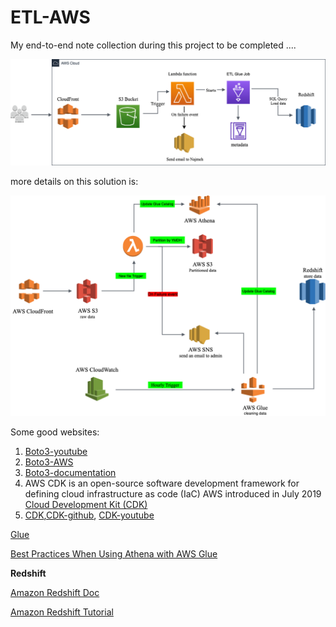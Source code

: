 # ETL-AWS
My end-to-end note collection during this project to be completed ....

![CDK-image](https://github.com/Foroozani/ETL-AWS/blob/main/images/ETL-solution1.png)

more details on this solution is:

![CDK-image](https://github.com/Foroozani/ETL-AWS/blob/main/images/ETL-solution2.png)

Some good websites:

1. [Boto3-youtube](https://www.youtube.com/watch?v=6Jk1FVgSnXA&list=PLL2hlSFBmWwx7AFCvrurMhUOJc7kc0ynP&index=1)
2. [Boto3-AWS](https://aws.amazon.com/sdk-for-python/)
3. [Boto3-documentation](https://boto3.amazonaws.com/v1/documentation/api/latest/index.html)
4. AWS CDK is an open-source software development framework for defining cloud infrastructure as code (IaC) AWS introduced in July 2019 [Cloud Development Kit (CDK)](https://www.youtube.com/watch?v=V-GDvvW3p3o&list=PLa7s-p3_y_6Oi0J5TUaHEv2a67ZcLxRQW)
5. [CDK](https://aws.amazon.com/cdk/),[CDK-github](https://github.com/aws/aws-cdk), [CDK-youtube](https://www.youtube.com/watch?v=ZWCvNFUN-sU)




[Glue](https://aws.amazon.com/blogs/big-data/extracting-salesforce-com-data-using-aws-glue-and-analyzing-with-amazon-athena/)

[Best Practices When Using Athena with AWS Glue](https://docs.aws.amazon.com/athena/latest/ug/glue-best-practices.html#schema-csv-quotes)


**Redshift** 

[Amazon Redshift Doc](https://docs.aws.amazon.com/redshift/latest/gsg/getting-started.html)

[Amazon Redshift Tutorial ](https://www.youtube.com/watch?v=fc5WPKnbam8)
